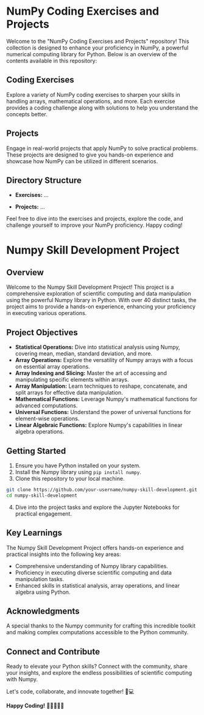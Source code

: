 # NumPy Coding Exercises and Projects

Welcome to the "NumPy Coding Exercises and Projects" repository! This collection is designed to enhance your proficiency in NumPy, a powerful numerical computing library for Python. Below is an overview of the contents available in this repository:

## Coding Exercises

Explore a variety of NumPy coding exercises to sharpen your skills in handling arrays, mathematical operations, and more. Each exercise provides a coding challenge along with solutions to help you understand the concepts better.

## Projects

Engage in real-world projects that apply NumPy to solve practical problems. These projects are designed to give you hands-on experience and showcase how NumPy can be utilized in different scenarios.

## Directory Structure

- **Exercises:**
...

- **Projects:**
 ...

Feel free to dive into the exercises and projects, explore the code, and challenge yourself to improve your NumPy proficiency. Happy coding!

# Numpy Skill Development Project

## Overview

Welcome to the Numpy Skill Development Project! This project is a comprehensive exploration of scientific computing and data manipulation using the powerful Numpy library in Python. With over 40 distinct tasks, the project aims to provide a hands-on experience, enhancing your proficiency in executing various operations.

## Project Objectives

- **Statistical Operations:** Dive into statistical analysis using Numpy, covering mean, median, standard deviation, and more.
- **Array Operations:** Explore the versatility of Numpy arrays with a focus on essential array operations.
- **Array Indexing and Slicing:** Master the art of accessing and manipulating specific elements within arrays.
- **Array Manipulation:** Learn techniques to reshape, concatenate, and split arrays for effective data manipulation.
- **Mathematical Functions:** Leverage Numpy's mathematical functions for advanced computations.
- **Universal Functions:** Understand the power of universal functions for element-wise operations.
- **Linear Algebraic Functions:** Explore Numpy's capabilities in linear algebra operations.

## Getting Started

1. Ensure you have Python installed on your system.
2. Install the Numpy library using `pip install numpy`.
3. Clone this repository to your local machine.

```bash
git clone https://github.com/your-username/numpy-skill-development.git
cd numpy-skill-development
```

4. Dive into the project tasks and explore the Jupyter Notebooks for practical engagement.

## Key Learnings

The Numpy Skill Development Project offers hands-on experience and practical insights into the following key areas:

- Comprehensive understanding of Numpy library capabilities.
- Proficiency in executing diverse scientific computing and data manipulation tasks.
- Enhanced skills in statistical analysis, array operations, and linear algebra using Python.

## Acknowledgments

A special thanks to the Numpy community for crafting this incredible toolkit and making complex computations accessible to the Python community.

## Connect and Contribute

Ready to elevate your Python skills? Connect with the community, share your insights, and explore the endless possibilities of scientific computing with Numpy.

Let's code, collaborate, and innovate together! 🚀💻

**Happy Coding!** 🎉👩‍💻👨‍💻
